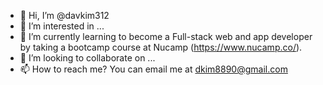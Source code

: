 - 👋 Hi, I’m @davkim312
- 👀 I’m interested in ...
- 🌱 I’m currently learning to become a Full-stack web and app developer by taking a bootcamp course at Nucamp (https://www.nucamp.co/).
- 💞️ I’m looking to collaborate on ...
- 📫 How to reach me? You can email me at dkim8890@gmail.com 

<!---
davkim312/davkim312 is a ✨ special ✨ repository because its `README.md` (this file) appears on your GitHub profile.
You can click the Preview link to take a look at your changes.
--->
